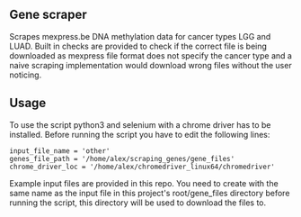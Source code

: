 ## Gene scraper
Scrapes mexpress.be DNA methylation data for cancer types LGG and LUAD. Built in checks are provided to check if the correct file is being downloaded as mexpress file format does not specify the cancer type and a naive scraping implementation would download wrong files without the user noticing.
## Usage
To use the script python3 and selenium with a chrome driver has to be installed.
Before running the script you have to edit the following lines:
```
input_file_name = 'other'
genes_file_path = '/home/alex/scraping_genes/gene_files'
chrome_driver_loc = '/home/alex/chromedriver_linux64/chromedriver'
```
Example input files are provided in this repo. You need to create with the same name as the input file in this project's root/gene_files directory before running the script, this directory will be used to download the files to.
